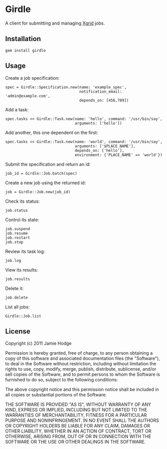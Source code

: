 Girdle
=======

A client for submitting and managing [Xgrid](http://developer.apple.com/library/mac/#documentation/Darwin/Reference/ManPages/man1/xgrid.1.html) jobs.


Installation
------------

    gem install girdle
    
Usage
-----

Create a job specification:

    spec = Girdle::Specification.new(name: 'example_spec', 
                                     notification_email: 'admin@example.com',
                                     depends_on: [456,789])
    
Add a task:

    spec.tasks << Girdle::Task.new(name: 'hello', command: '/usr/bin/say', 
                                   arguments: ['hello'])
    
Add another, this one dependent on the first:

    spec.tasks << Girdle::Task.new(name: 'world', command: '/usr/bin/say', 
                                   arguments: ['$PLACE_NAME'], 
                                   depends_on: ['hello'], 
                                   environment: {'PLACE_NAME' => 'world'})
    
Submit the specification and return an id:

    job_id = Girdle::Job.batch(spec)
    
Create a new job using the returned id:

    job = Girdle::Job.new(job_id)
    
Check its status:

    job.status
    
Control its state:

    job.suspend
    job.resume
    job.restart
    job.stop
    
Review its task log:
    
    job.log
    
View its results:
    
    job.results
    
Delete it:

    job.delete
    
List all jobs:

    Girdle::Job.list
    
License
-------

Copyright (c) 2011 Jamie Hodge

Permission is hereby granted, free of charge, to any person obtaining
a copy of this software and associated documentation files (the
"Software"), to deal in the Software without restriction, including
without limitation the rights to use, copy, modify, merge, publish,
distribute, sublicense, and/or sell copies of the Software, and to
permit persons to whom the Software is furnished to do so, subject to
the following conditions:

The above copyright notice and this permission notice shall be
included in all copies or substantial portions of the Software.

THE SOFTWARE IS PROVIDED "AS IS", WITHOUT WARRANTY OF ANY KIND,
EXPRESS OR IMPLIED, INCLUDING BUT NOT LIMITED TO THE WARRANTIES OF
MERCHANTABILITY, FITNESS FOR A PARTICULAR PURPOSE AND
NONINFRINGEMENT. IN NO EVENT SHALL THE AUTHORS OR COPYRIGHT HOLDERS BE
LIABLE FOR ANY CLAIM, DAMAGES OR OTHER LIABILITY, WHETHER IN AN ACTION
OF CONTRACT, TORT OR OTHERWISE, ARISING FROM, OUT OF OR IN CONNECTION
WITH THE SOFTWARE OR THE USE OR OTHER DEALINGS IN THE SOFTWARE.